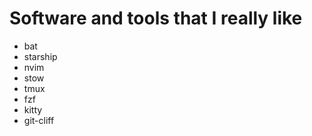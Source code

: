 # Software and tools that I really like

- bat
- starship
- nvim
- stow
- tmux
- fzf
- kitty
- git-cliff


